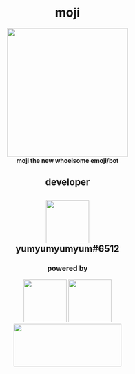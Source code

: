 <!--[![Anurag's github stats](https://github-readme-stats.vercel.app/api?username=yumm-b612&theme=onedark&show_icons=true)](https://github.com/anuraghazra/github-readme-stats) [![Top Langs](https://github-readme-stats.vercel.app/api/top-langs/?username=yumm-b612&layout=compact&theme=onedark)](https://github.com/anuraghazra/github-readme-stats)-->


<div align="center">
 <h1>moji</h1>

 <img width="280" height="300" src="https://raw.githubusercontent.com/yumm-b612/moji.py/main/moji.png"/>
 <br>
 <b>moji the new whoelsome emoji/bot</b>


 <h2>developer<h2> 
 <img styles="border: 2px solid red; border-radius: 25px;" width="100" height="100" src="https://cdn.discordapp.com/attachments/819660765018980393/821816728202903622/20210309_224533.jpg"/>
 <br>
 <b>yumyumyumyum#6512</b>


 <h3>powered by</h3>
 <p>
 <a href="https://code.visualstudio.com/"><img src="https://i.giphy.com/media/LMt9638dO8dftAjtco/200.webp" width="100" /></a>
 <a href="https://www.python.org/"><img src="https://i.giphy.com/media/IdyAQJVN2kVPNUrojM/200.webp" width="100" /></a>
 <br>
 <a href="https://discord.gg/NaXhwqWxV9"><img width="250" height="100" src="https://user-images.githubusercontent.com/75433579/111535082-18946580-873f-11eb-9965-caa0085d437c.png"/></a>
 </p>
 
</div>
